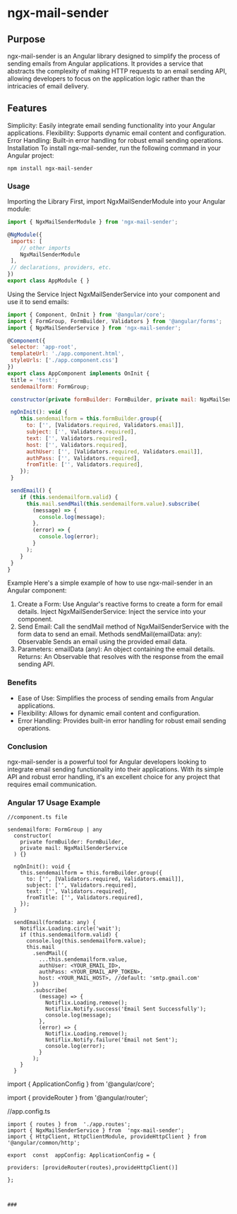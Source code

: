 
# ngx-mail-sender

## Purpose
ngx-mail-sender is an Angular library designed to simplify the process of sending emails from Angular applications. It provides a service that abstracts the complexity of making HTTP requests to an email sending API, allowing developers to focus on the application logic rather than the intricacies of email delivery.

## Features
Simplicity: Easily integrate email sending functionality into your Angular applications.
Flexibility: Supports dynamic email content and configuration.
Error Handling: Built-in error handling for robust email sending operations.
Installation
To install ngx-mail-sender, run the following command in your Angular project:
```console
npm install ngx-mail-sender
```
### Usage
Importing the Library
First, import NgxMailSenderModule into your Angular module:
```js
import { NgxMailSenderModule } from 'ngx-mail-sender';
```
```js
@NgModule({
 imports: [
    // other imports
    NgxMailSenderModule
 ],
 // declarations, providers, etc.
})
export class AppModule { }
```
Using the Service
Inject NgxMailSenderService into your component and use it to send emails:
```js
import { Component, OnInit } from '@angular/core';
import { FormGroup, FormBuilder, Validators } from '@angular/forms';
import { NgxMailSenderService } from 'ngx-mail-sender';

@Component({
 selector: 'app-root',
 templateUrl: './app.component.html',
 styleUrls: ['./app.component.css']
})
export class AppComponent implements OnInit {
 title = 'test';
 sendemailform: FormGroup;

 constructor(private formBuilder: FormBuilder, private mail: NgxMailSenderService) { }

 ngOnInit(): void {
    this.sendemailform = this.formBuilder.group({
      to: ['', [Validators.required, Validators.email]],
      subject: ['', Validators.required],
      text: ['', Validators.required],
      host: ['', Validators.required],
      authUser: ['', [Validators.required, Validators.email]],
      authPass: ['', Validators.required],
      fromTitle: ['', Validators.required],
    });
 }

 sendEmail() {
    if (this.sendemailform.valid) {
      this.mail.sendMail(this.sendemailform.value).subscribe(
        (message) => {
          console.log(message);
        },
        (error) => {
          console.log(error);
        }
      );
    }
 }
}
```
Example
Here's a simple example of how to use ngx-mail-sender in an Angular component:

1. Create a Form: Use Angular's reactive forms to create a form for email details.
Inject NgxMailSenderService: Inject the service into your component.
2. Send Email: Call the sendMail method of NgxMailSenderService with the form data to send an email.
Methods
sendMail(emailData: any): Observable<any>
Sends an email using the provided email data.
3. Parameters:
emailData (any): An object containing the email details.
Returns: An Observable that resolves with the response from the email sending API.
### Benefits
- Ease of Use: Simplifies the process of sending emails from Angular applications.
- Flexibility: Allows for dynamic email content and configuration.
- Error Handling: Provides built-in error handling for robust email sending operations.
### Conclusion
ngx-mail-sender is a powerful tool for Angular developers looking to integrate email sending functionality into their applications. With its simple API and robust error handling, it's an excellent choice for any project that requires email communication.


### Angular 17 Usage Example 

	
	//component.ts file

    sendemailform: FormGroup | any
      constructor(
        private formBuilder: FormBuilder,
        private mail: NgxMailSenderService
      ) {}
    
      ngOnInit(): void {
        this.sendemailform = this.formBuilder.group({
          to: ['', [Validators.required, Validators.email]],
          subject: ['', Validators.required],
          text: ['', Validators.required],
          fromTitle: ['', Validators.required],
        });
      }
    
      sendEmail(formdata: any) {
        Notiflix.Loading.circle('wait');
        if (this.sendemailform.valid) {
          console.log(this.sendemailform.value);
          this.mail
            .sendMail({
              ...this.sendemailform.value,
              authUser: <YOUR_EMAIL_ID>,
              authPass: <YOUR_EMAIL_APP_TOKEN>,
              host: <YOUR_MAIL_HOST>, //default: 'smtp.gmail.com'
            })
            .subscribe(
              (message) => {
                Notiflix.Loading.remove();
                Notiflix.Notify.success('Email Sent Successfully');
                console.log(message);
              },
              (error) => {
                Notiflix.Loading.remove();
                Notiflix.Notify.failure('Email not Sent');
                console.log(error);
              }
            );
        }
      }

import { ApplicationConfig } from  '@angular/core';

import { provideRouter } from  '@angular/router';

  
//app.config.ts

    import { routes } from  './app.routes';
    import { NgxMailSenderService } from  'ngx-mail-sender';
    import { HttpClient, HttpClientModule, provideHttpClient } from  '@angular/common/http';
      
    export  const  appConfig: ApplicationConfig = {
    
    providers: [provideRouter(routes),provideHttpClient()]
    
    };
    


    ###